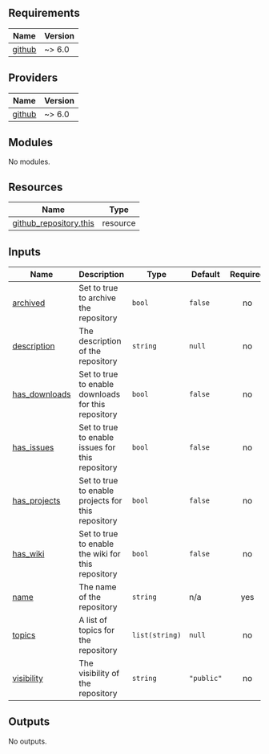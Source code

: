 <!-- BEGIN_TF_DOCS -->
## Requirements

| Name | Version |
|------|---------|
| <a name="requirement_github"></a> [github](#requirement\_github) | ~> 6.0 |

## Providers

| Name | Version |
|------|---------|
| <a name="provider_github"></a> [github](#provider\_github) | ~> 6.0 |

## Modules

No modules.

## Resources

| Name | Type |
|------|------|
| [github_repository.this](https://registry.terraform.io/providers/integrations/github/latest/docs/resources/repository) | resource |

## Inputs

| Name | Description | Type | Default | Required |
|------|-------------|------|---------|:--------:|
| <a name="input_archived"></a> [archived](#input\_archived) | Set to true to archive the repository | `bool` | `false` | no |
| <a name="input_description"></a> [description](#input\_description) | The description of the repository | `string` | `null` | no |
| <a name="input_has_downloads"></a> [has\_downloads](#input\_has\_downloads) | Set to true to enable downloads for this repository | `bool` | `false` | no |
| <a name="input_has_issues"></a> [has\_issues](#input\_has\_issues) | Set to true to enable issues for this repository | `bool` | `false` | no |
| <a name="input_has_projects"></a> [has\_projects](#input\_has\_projects) | Set to true to enable projects for this repository | `bool` | `false` | no |
| <a name="input_has_wiki"></a> [has\_wiki](#input\_has\_wiki) | Set to true to enable the wiki for this repository | `bool` | `false` | no |
| <a name="input_name"></a> [name](#input\_name) | The name of the repository | `string` | n/a | yes |
| <a name="input_topics"></a> [topics](#input\_topics) | A list of topics for the repository | `list(string)` | `null` | no |
| <a name="input_visibility"></a> [visibility](#input\_visibility) | The visibility of the repository | `string` | `"public"` | no |

## Outputs

No outputs.
<!-- END_TF_DOCS -->